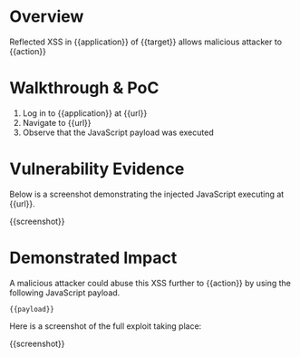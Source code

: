 # Overview

<!--
Provide a 1-2 sentence description - see http://cveproject.github.io/docs/content/key-details-phrasing.pdf for tips

This format is a good guide:
[VULNTYPE] in [COMPONENT] in [APPLICATION] allows [ATTACKER] to [IMPACT] via [VECTOR] 
-->

Reflected XSS in {{application}} of {{target}} allows malicious attacker to {{action}}

# Walkthrough & PoC

<!--
Provide a step-by-step walkthrough on how to access the vulnerable injection point, and how to exploit the vulnerability.
Adding a dot-pointed walkthrough with relevant screenshots will speed triage time and result in faster rewards!
-->

1. Log in to {{application}} at {{url}}
1. Navigate to {{url}}
1. Observe that the JavaScript payload was executed

# Vulnerability Evidence

<!--
Your submission MUST include evidence of the vulnerability and not be theoretical in nature.

For a reflected XSS vulnerability, please include a simple URL or HTML payload that can be executed to easily demonstrate and reproduce the issue. 
-->

Below is a screenshot demonstrating the injected JavaScript executing at {{url}}.

{{screenshot}}

# Demonstrated Impact

<!--
Attempt to escalate the XSS to perform additional actions (such as an account takeover or CSRF bypass to perform a sensitive action). If this is possible, provide a full proof-of-concept here.
--> 

A malicious attacker could abuse this XSS further to {{action}} by using the following JavaScript payload.

```
{{payload}}
```

Here is a screenshot of the full exploit taking place:

{{screenshot}}
